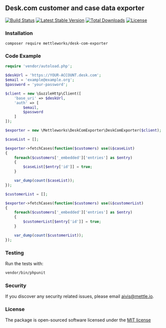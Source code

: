## Desk.com customer and case data exporter

[![Build Status](https://travis-ci.org/mettleworks/desk-com-exporter.svg)](https://travis-ci.org/mettleworks/desk-com-exporter)
[![Latest Stable Version](https://poser.pugx.org/mettleworks/desk-com-exporter/v/stable.svg)](https://packagist.org/packages/mettleworks/desk-com-exporter) 
[![Total Downloads](https://poser.pugx.org/mettleworks/desk-com-exporter/downloads)](https://packagist.org/packages/mettleworks/desk-com-exporter)
[![License](https://poser.pugx.org/mettleworks/desk-com-exporter/license.svg)](https://packagist.org/packages/mettleworks/desk-com-exporter)

### Installation

```
composer require mettleworks/desk-com-exporter
```

### Code Example

```php 
require 'vendor/autoload.php';

$deskUrl = 'https://YOUR-ACCOUNT.desk.com';
$email = 'example@example.org';
$password = 'your-password';

$client = new \GuzzleHttp\Client([
    'base_uri' => $deskUrl,
    'auth' => [
        $email,
        $password
    ]
]);

$exporter = new \Mettleworks\DeskComExporter\DeskComExporter($client);

$caseList = [];

$exporter->fetchCases(function($customers) use(&$caseList)
{
    foreach($customers['_embedded']['entries'] as $entry)
    {
        $caseList[$entry['id']] = true;
    }

    var_dump(count($caseList));
});

$customerList = [];

$exporter->fetchCases(function($customers) use(&$customerList)
{
    foreach($customers['_embedded']['entries'] as $entry)
    {
        $customerList[$entry['id']] = true;
    }

    var_dump(count($customerList));
});
```

### Testing

Run the tests with:

```bash
vendor/bin/phpunit
```


### Security

If you discover any security related issues, please email aivis@mettle.io.

### License

The package is open-sourced software licensed under the [MIT license](http://opensource.org/licenses/MIT)
